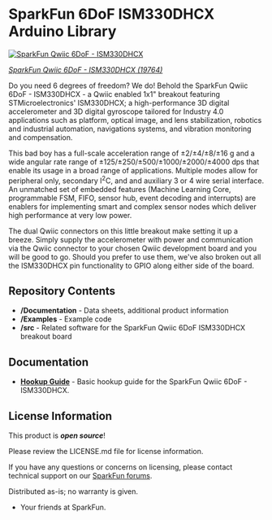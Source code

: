 SparkFun 6DoF ISM330DHCX Arduino Library
========================================

[![SparkFun Qwiic 6DoF - ISM330DHCX](https://cdn.sparkfun.com/assets/parts/1/9/9/7/9/6DoFIMU_03.jpg)](https://www.sparkfun.com/products/19764)

[*SparkFun Qwiic 6DoF - ISM330DHCX (19764)*](https://www.sparkfun.com/products/19764)

Do you need 6 degrees of freedom? We do! Behold the SparkFun Qwiic 6DoF - ISM330DHCX - a Qwiic enabled 1x1" breakout featuring STMicroelectronics' ISM330DHCX; a high-performance 3D digital accelerometer and 3D digital gyroscope tailored for Industry 4.0 applications such as platform, optical image, and lens stabilization, robotics and industrial automation, navigations systems, and vibration monitoring and compensation. 

This bad boy has a full-scale acceleration range of ±2/±4/±8/±16 g and a wide angular rate range of ±125/±250/±500/±1000/±2000/±4000 dps that enable its usage in a broad range of applications. Multiple modes allow for peripheral only, secondary I<sup>2</sup>C, and and auxiliary 3 or 4 wire serial interface. An unmatched set of embedded features (Machine Learning Core, programmable FSM, FIFO, sensor hub, event decoding and interrupts) are enablers for implementing smart and complex sensor nodes which deliver high performance at very low power.  

The dual Qwiic connectors on this little breakout make setting it up a breeze. Simply supply the accelerometer with power and communication via the Qwiic connector to your chosen Qwiic development board and you will be good to go. Should you prefer to use them, we've also broken out all the ISM330DHCX pin functionality to GPIO along either side of the board. 

Repository Contents
-------------------

* **/Documentation** - Data sheets, additional product information
* **/Examples** - Example code 
* **/src** - Related software for the SparkFun Qwiic 6DoF ISM330DHCX breakout board

Documentation
--------------
* **[Hookup Guide](https://learn.sparkfun.com/tutorials/qwiic-6dof---ism330dhcx-hookup-guide)** - Basic hookup guide for the SparkFun Qwiic 6DoF - ISM330DHCX.


License Information
-------------------

This product is _**open source**_! 

Please review the LICENSE.md file for license information. 

If you have any questions or concerns on licensing, please contact technical support on our [SparkFun forums](https://forum.sparkfun.com/viewforum.php?f=152).

Distributed as-is; no warranty is given.

- Your friends at SparkFun.

_<COLLABORATION CREDIT>_

